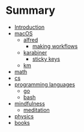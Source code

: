 # Summary

* [Introduction][1]
* [macOS][2]
	* [alfred][3]
		* [making workflows][4]
	* [karabiner][5]
		* [sticky keys][6]
	* [km][7]
* [math][8]
* [cs][9]
* [programming languages][10]
	* [go][11]
	* [bash][12]
* [mindfulness][13]
	* [meditation][14]
* [physics][15]
* [books][16]

[1]:	readme.md
[2]:	./macOS/macOS.md
[3]:	./macOS/alfred/Alfred.md
[4]:	./macOS/alfred/making-workflows.md
[5]:	./macOS/karabiner/Karabiner.md
[6]:	./macOS/karabiner/sticky-keys.md
[7]:	./macOS/km/km.md
[8]:	./math/Math.md
[9]:	./cs/cs.md
[10]:	./programming-languages/programming-languages.md
[11]:	./programming-languages/Go.md
[12]:	./programming-languages/Bash.md
[13]:	./mindfulness/Mindfulness.md
[14]:	./mindfulness/Meditation.md
[15]:	physics/Physics.md
[16]:	./books/Books.md